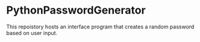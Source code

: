 # PythonPasswordGenerator
This repoistory hosts an interface program that creates a random password based on user input.
